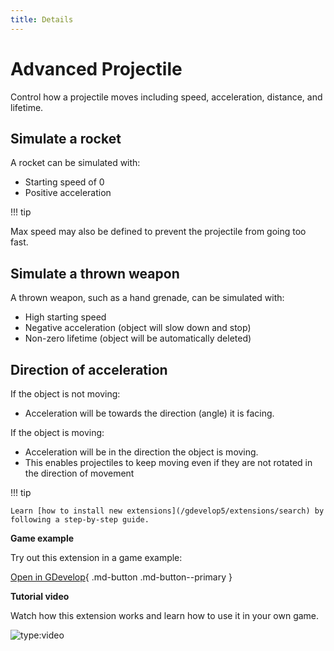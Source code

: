 ```yaml
---
title: Details
---
```

# Advanced Projectile

Control how a projectile moves including speed, acceleration, distance, and lifetime.

## Simulate a rocket

A rocket can be simulated with:

- Starting speed of 0
- Positive acceleration

!!! tip

   Max speed may also be defined to prevent the projectile from going too fast.

## Simulate a thrown weapon

A thrown weapon, such as a hand grenade, can be simulated with:

- High starting speed
- Negative acceleration (object will slow down and stop)
- Non-zero lifetime (object will be automatically deleted)

## Direction of acceleration

If the object is not moving:

- Acceleration will be towards the direction (angle) it is facing.

If the object is moving:

- Acceleration will be in the direction the object is moving. 
- This enables projectiles to keep moving even if they are not rotated in the direction of movement

!!! tip

    Learn [how to install new extensions](/gdevelop5/extensions/search) by following a step-by-step guide.

**Game example**

Try out this extension in a game example:

[Open in GDevelop](https://editor.gdevelop.io/?project=example://advanced-projectile){ .md-button .md-button--primary }

**Tutorial video**

Watch how this extension works and learn how to use it in your own game.

![type:video](https://www.youtube.com/embed/5S0TG-Yf_b0)
